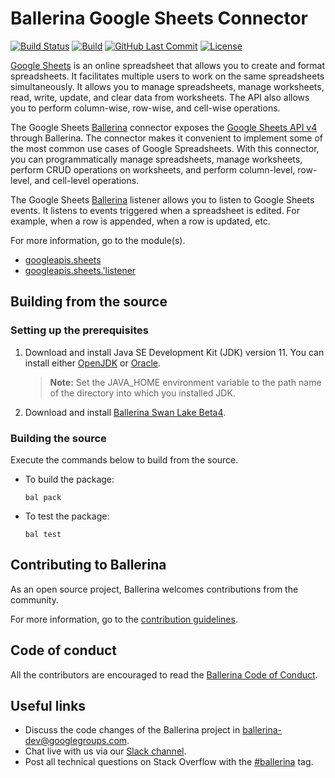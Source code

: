 Ballerina Google Sheets Connector
===================

[![Build Status](https://travis-ci.org/ballerina-platform/module-ballerinax-googleapis.sheets.svg?branch=master)](https://travis-ci.org/ballerina-ballerinax-platform/module-ballerinax-googleapis.sheets)
[![Build](https://github.com/ballerina-platform/module-ballerinax-googleapis.sheets/workflows/CI/badge.svg)](https://github.com/ballerina-platform/module-ballerinax-googleapis.sheets/actions?query=workflow%3ACI)
[![GitHub Last Commit](https://img.shields.io/github/last-commit/ballerina-platform/module-ballerinax-googleapis.sheets.svg)](https://github.com/ballerina-platform/module-ballerinax-googleapis.sheets/commits/master)
[![License](https://img.shields.io/badge/License-Apache%202.0-blue.svg)](https://opensource.org/licenses/Apache-2.0)

[Google Sheets](https://developers.google.com/sheets/api) is an online spreadsheet that allows you to create and format spreadsheets. It facilitates multiple users to work on the same spreadsheets simultaneously. It allows you to manage spreadsheets, manage worksheets, read, write, update, and clear data from worksheets. The API also allows you to perform column-wise, row-wise, and cell-wise operations.

The Google Sheets [Ballerina](https://ballerina.io/) connector exposes the [Google Sheets API v4](https://developers.google.com/sheets/api) through Ballerina. The connector makes it convenient to implement some of the most common use cases of Google Spreadsheets. With this connector, you can programmatically manage spreadsheets, manage worksheets, perform CRUD operations on worksheets, and perform column-level, row-level, and cell-level operations. 

The Google Sheets [Ballerina](https://ballerina.io/) listener allows you to listen to Google Sheets events. It listens to events triggered when a spreadsheet is edited. For example, when a row is appended, when a row is updated, etc.

For more information, go to the module(s).
- [googleapis.sheets](gsheet/Module.md)
- [googleapis.sheets.'listener](gsheet/modules/listener/Module.md)

## Building from the source

### Setting up the prerequisites

1. Download and install Java SE Development Kit (JDK) version 11. You can install either [OpenJDK](https://adoptopenjdk.net/) or [Oracle](https://www.oracle.com/java/technologies/javase-jdk11-downloads.html).

    > **Note:** Set the JAVA_HOME environment variable to the path name of the directory into which you installed JDK.

2. Download and install [Ballerina Swan Lake Beta4](https://ballerina.io/). 

### Building the source

Execute the commands below to build from the source.

- To build the package:
    ```shell
    bal pack
    ```
- To test the package: 
    ```shell
    bal test
    ```

## Contributing to Ballerina

As an open source project, Ballerina welcomes contributions from the community. 

For more information, go to the [contribution guidelines](https://github.com/ballerina-platform/ballerina-lang/blob/master/gsheet/CONTRIBUTING.md).

## Code of conduct

All the contributors are encouraged to read the [Ballerina Code of Conduct](https://ballerina.io/code-of-conduct).

## Useful links

* Discuss the code changes of the Ballerina project in [ballerina-dev@googlegroups.com](mailto:ballerina-dev@googlegroups.com).
* Chat live with us via our [Slack channel](https://ballerina.io/community/slack/).
* Post all technical questions on Stack Overflow with the [#ballerina](https://stackoverflow.com/questions/tagged/ballerina) tag.
